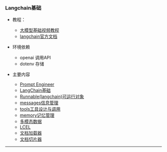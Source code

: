 ### Langchain基础
* 教程：
  * [大模型基础视频教程](https://www.bilibili.com/video/BV1Bo4y1A7FU/)
  * [langchain官方文档](https://python.langchain.com/docs/concepts/)
* 环境依赖
  * openai 调用API
  * dotenv 存储
  
* 主要内容
  * [Prompt Engineer](./1_prompt.md)
  * [LangChain基础](./2_lanchain.md)
  * [Runnable(langchain)可运行对象](./3_Runnable.md)
  * [messages信息管理](./4_messages.md)
  * [tools工具设计与调用](./5_tools.md)
  * [memory记忆管理](./6_memory.md)
  * [多模态数据](7_multimodality.md)
  * [LCEL](8_LCEL.md)
  * [文档加载器](9_load_datas.md)
  * [文档切片器](10_textSplitter.md)
---
